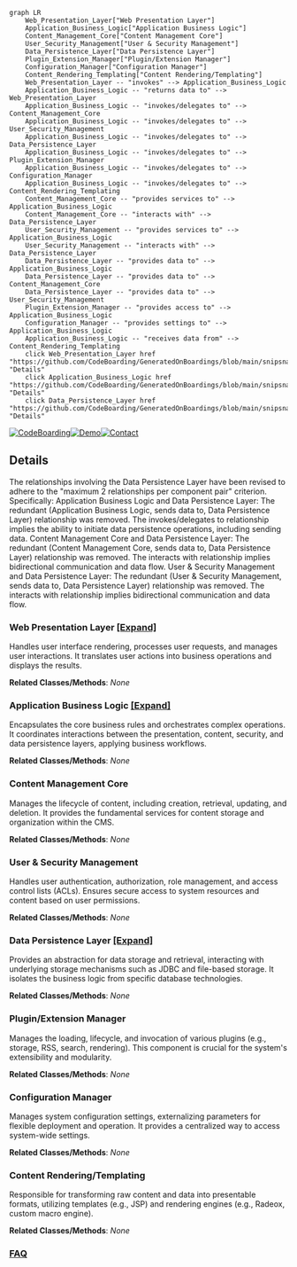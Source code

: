 ```mermaid
graph LR
    Web_Presentation_Layer["Web Presentation Layer"]
    Application_Business_Logic["Application Business Logic"]
    Content_Management_Core["Content Management Core"]
    User_Security_Management["User & Security Management"]
    Data_Persistence_Layer["Data Persistence Layer"]
    Plugin_Extension_Manager["Plugin/Extension Manager"]
    Configuration_Manager["Configuration Manager"]
    Content_Rendering_Templating["Content Rendering/Templating"]
    Web_Presentation_Layer -- "invokes" --> Application_Business_Logic
    Application_Business_Logic -- "returns data to" --> Web_Presentation_Layer
    Application_Business_Logic -- "invokes/delegates to" --> Content_Management_Core
    Application_Business_Logic -- "invokes/delegates to" --> User_Security_Management
    Application_Business_Logic -- "invokes/delegates to" --> Data_Persistence_Layer
    Application_Business_Logic -- "invokes/delegates to" --> Plugin_Extension_Manager
    Application_Business_Logic -- "invokes/delegates to" --> Configuration_Manager
    Application_Business_Logic -- "invokes/delegates to" --> Content_Rendering_Templating
    Content_Management_Core -- "provides services to" --> Application_Business_Logic
    Content_Management_Core -- "interacts with" --> Data_Persistence_Layer
    User_Security_Management -- "provides services to" --> Application_Business_Logic
    User_Security_Management -- "interacts with" --> Data_Persistence_Layer
    Data_Persistence_Layer -- "provides data to" --> Application_Business_Logic
    Data_Persistence_Layer -- "provides data to" --> Content_Management_Core
    Data_Persistence_Layer -- "provides data to" --> User_Security_Management
    Plugin_Extension_Manager -- "provides access to" --> Application_Business_Logic
    Configuration_Manager -- "provides settings to" --> Application_Business_Logic
    Application_Business_Logic -- "receives data from" --> Content_Rendering_Templating
    click Web_Presentation_Layer href "https://github.com/CodeBoarding/GeneratedOnBoardings/blob/main/snipsnap/Web_Presentation_Layer.md" "Details"
    click Application_Business_Logic href "https://github.com/CodeBoarding/GeneratedOnBoardings/blob/main/snipsnap/Application_Business_Logic.md" "Details"
    click Data_Persistence_Layer href "https://github.com/CodeBoarding/GeneratedOnBoardings/blob/main/snipsnap/Data_Persistence_Layer.md" "Details"
```

[![CodeBoarding](https://img.shields.io/badge/Generated%20by-CodeBoarding-9cf?style=flat-square)](https://github.com/CodeBoarding/GeneratedOnBoardings)[![Demo](https://img.shields.io/badge/Try%20our-Demo-blue?style=flat-square)](https://www.codeboarding.org/demo)[![Contact](https://img.shields.io/badge/Contact%20us%20-%20contact@codeboarding.org-lightgrey?style=flat-square)](mailto:contact@codeboarding.org)

## Details

The relationships involving the Data Persistence Layer have been revised to adhere to the "maximum 2 relationships per component pair" criterion. Specifically: Application Business Logic and Data Persistence Layer: The redundant (Application Business Logic, sends data to, Data Persistence Layer) relationship was removed. The invokes/delegates to relationship implies the ability to initiate data persistence operations, including sending data. Content Management Core and Data Persistence Layer: The redundant (Content Management Core, sends data to, Data Persistence Layer) relationship was removed. The interacts with relationship implies bidirectional communication and data flow. User & Security Management and Data Persistence Layer: The redundant (User & Security Management, sends data to, Data Persistence Layer) relationship was removed. The interacts with relationship implies bidirectional communication and data flow.

### Web Presentation Layer [[Expand]](./Web_Presentation_Layer.md)
Handles user interface rendering, processes user requests, and manages user interactions. It translates user actions into business operations and displays the results.


**Related Classes/Methods**: _None_

### Application Business Logic [[Expand]](./Application_Business_Logic.md)
Encapsulates the core business rules and orchestrates complex operations. It coordinates interactions between the presentation, content, security, and data persistence layers, applying business workflows.


**Related Classes/Methods**: _None_

### Content Management Core
Manages the lifecycle of content, including creation, retrieval, updating, and deletion. It provides the fundamental services for content storage and organization within the CMS.


**Related Classes/Methods**: _None_

### User & Security Management
Handles user authentication, authorization, role management, and access control lists (ACLs). Ensures secure access to system resources and content based on user permissions.


**Related Classes/Methods**: _None_

### Data Persistence Layer [[Expand]](./Data_Persistence_Layer.md)
Provides an abstraction for data storage and retrieval, interacting with underlying storage mechanisms such as JDBC and file-based storage. It isolates the business logic from specific database technologies.


**Related Classes/Methods**: _None_

### Plugin/Extension Manager
Manages the loading, lifecycle, and invocation of various plugins (e.g., storage, RSS, search, rendering). This component is crucial for the system's extensibility and modularity.


**Related Classes/Methods**: _None_

### Configuration Manager
Manages system configuration settings, externalizing parameters for flexible deployment and operation. It provides a centralized way to access system-wide settings.


**Related Classes/Methods**: _None_

### Content Rendering/Templating
Responsible for transforming raw content and data into presentable formats, utilizing templates (e.g., JSP) and rendering engines (e.g., Radeox, custom macro engine).


**Related Classes/Methods**: _None_



### [FAQ](https://github.com/CodeBoarding/GeneratedOnBoardings/tree/main?tab=readme-ov-file#faq)
